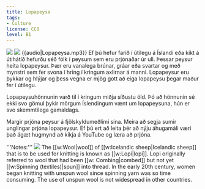 ```yaml
---
title: Lopapeysa
tags:
- Culture
license: CC0
level: B1
---
```


<Book audio="Lopapeysa.mp3">
<Image src="Lopapeysa – John Shortland.jpg" position="left"/>
<Image src="Lopapeysa – Alan Levine.jpg" position="left"/>
{{audio|Lopapeysa.mp3}}
Ef þú hefur farið í útilegu á Íslandi eða kíkt á útihátíð hefurðu séð fólk í peysum sem eru prjónaðar úr ull. Þessar peysur heita lopapeysur. Þær eru vanalega brúnar,&#8203; gráar eða svartar og með mynstri sem fer svona í hring í kringum axlirnar á manni. Lopapeysur eru þykkar og hlýjar og þess vegna er mjög gott að eiga lopapeysu þegar maður fer í útilegu.

Lopapeysuhönnunin varð til í kringum miðja síðustu öld. Þó að hönnunin sé ekki svo gömul þykir mörgum Íslendingum vænt um lopapeysuna, hún er svo skemmtilega gamaldags.

Margir prjóna peysur á fjölskyldumeðlimi sína. Meira að segja sumir unglingar prjóna lopapeysur. Ef þú ert að leita þér að nýju áhugamáli væri það ágæt hugmynd að kíkja á YouTube og læra að prjóna.
</Book>

<div class="notes">
'''Notes:'''

<Image src="Kindur á beit.jpg" position="left"/>
The [[w:Wool|wool]] of [[w:Icelandic sheep|Icelandic sheep]] that is to be used for knitting is known as [[w:Lopi|lopi]]. Lopi originally referred to wool that had been [[w: Combing|combed]] but not yet [[w:Spinning (textiles)|spun]] into thread. In the early 20th century, women began knitting with unspun wool since spinning yarn was so time consuming. The use of unspun wool is not widespread in other countries.
</div>

